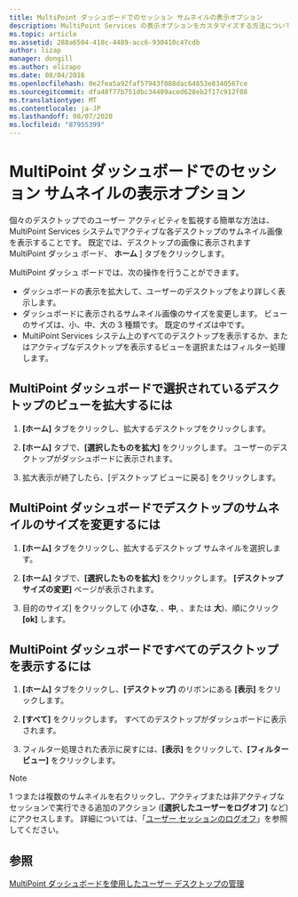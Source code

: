 ```yaml
---
title: MultiPoint ダッシュボードでのセッション サムネイルの表示オプション
description: MultiPoint Services の表示オプションをカスタマイズする方法について説明します。
ms.topic: article
ms.assetid: 288a6504-418c-4489-acc6-930410c47cdb
author: lizap
manager: dongill
ms.author: elizapo
ms.date: 08/04/2016
ms.openlocfilehash: 0e2fea5a92faf57943f088dac64853e8340567ce
ms.sourcegitcommit: dfa48f77b751dbc34409aced628eb2f17c912f08
ms.translationtype: MT
ms.contentlocale: ja-JP
ms.lasthandoff: 08/07/2020
ms.locfileid: "87955399"
---
```

# <a name="view-options-for-session-thumbnails-in-multipoint-dashboard"></a>MultiPoint ダッシュボードでのセッション サムネイルの表示オプション
個々のデスクトップでのユーザー アクティビティを監視する簡単な方法は、MultiPoint Services システムでアクティブな各デスクトップのサムネイル画像を表示することです。 既定では、デスクトップの画像に表示されます MultiPoint ダッシュ ボード、 **ホーム** ] タブをクリックします。

MultiPoint ダッシュ ボードでは、次の操作を行うことができます。

- ダッシュボードの表示を拡大して、ユーザーのデスクトップをより詳しく表示します。
- ダッシュボードに表示されるサムネイル画像のサイズを変更します。 ビューのサイズは、小、中、大の 3 種類です。 既定のサイズは中です。
- MultiPoint Services システム上のすべてのデスクトップを表示するか、またはアクティブなデスクトップを表示するビューを選択またはフィルター処理します。

## <a name="to-enlarge-the-view-of-a-selected-desktop-in-multipoint-dashboard"></a>MultiPoint ダッシュボードで選択されているデスクトップのビューを拡大するには

1.  **[ホーム]** タブをクリックし、拡大するデスクトップをクリックします。

2.  **[ホーム]** タブで、**[選択したものを拡大]** をクリックします。 ユーザーのデスクトップがダッシュボードに表示されます。

3.  拡大表示が終了したら、[デスクトップ ビューに戻る] をクリックします。

## <a name="to-change-the-size-of-desktop-thumbnails-in-multipoint-dashboard"></a>MultiPoint ダッシュボードでデスクトップのサムネイルのサイズを変更するには

1.  **[ホーム]** タブをクリックし、拡大するデスクトップ サムネイルを選択します。

2.  **[ホーム]** タブで、**[選択したものを拡大]** をクリックします。 **[デスクトップ サイズの変更]** ページが表示されます。

3.  目的のサイズ] をクリックして (**小さな**, 、**中**, 、または **大**)、順にクリック **[ok]** します。

## <a name="to-show-all-desktops-in-multipoint-dashboard"></a>MultiPoint ダッシュボードですべてのデスクトップを表示するには

1.  **[ホーム]** タブをクリックし、**[デスクトップ]** のリボンにある **[表示]** をクリックします。

2.  **[すべて]** をクリックします。 すべてのデスクトップがダッシュボードに表示されます。

3.  フィルター処理された表示に戻すには、**[表示]** をクリックして、**[フィルター ビュー]** をクリックします。

>[!NOTE]
> 1 つまたは複数のサムネイルを右クリックし、アクティブまたは非アクティブなセッションで実行できる追加のアクション (**[選択したユーザーをログオフ]** など) にアクセスします。 詳細については、「[ユーザー セッションのログオフ](Log-Off-User-Sessions.md)」を参照してください。

## <a name="see-also"></a>参照
[MultiPoint ダッシュボードを使用したユーザー デスクトップの管理](Manage-User-Desktops-Using-MultiPoint-Dashboard.md)